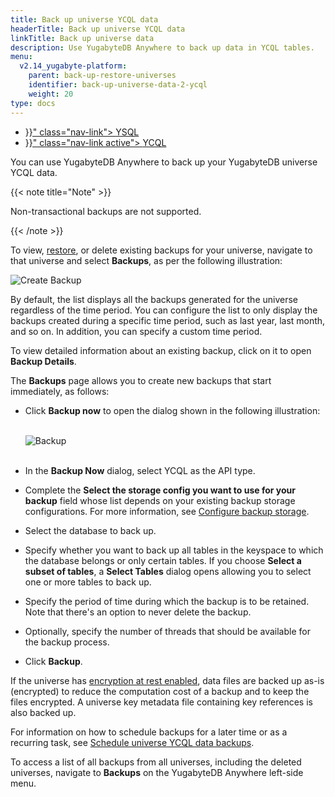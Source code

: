 ```yaml
---
title: Back up universe YCQL data
headerTitle: Back up universe YCQL data
linkTitle: Back up universe data
description: Use YugabyteDB Anywhere to back up data in YCQL tables.
menu:
  v2.14_yugabyte-platform:
    parent: back-up-restore-universes
    identifier: back-up-universe-data-2-ycql
    weight: 20
type: docs
---
```


<ul class="nav nav-tabs-alt nav-tabs-yb">

  <li >
    <a href="{{< relref "./ysql.md" >}}" class="nav-link">
      <i class="icon-postgres" aria-hidden="true"></i>
      YSQL
    </a>
  </li>

  <li >
    <a href="{{< relref "./ycql.md" >}}" class="nav-link active">
      <i class="icon-cassandra" aria-hidden="true"></i>
      YCQL
    </a>
  </li>

</ul>

You can use YugabyteDB Anywhere to back up your YugabyteDB universe YCQL data.

{{< note title="Note" >}}

Non-transactional backups are not supported.

{{< /note >}}

To view, [restore](../../restore-universe-data/ycql/), or delete existing backups for your universe, navigate to that universe and select **Backups**, as per the following illustration:

![Create Backup](/images/yp/create-backup-new-ycql.png)

By default, the list displays all the backups generated for the universe regardless of the time period. You can configure the list to only display the backups created during a specific time period, such as last year,  last month, and so on. In addition, you can specify a custom time period.

To view detailed information about an existing backup, click on it to open **Backup Details**.

The **Backups** page allows you to create new backups that start immediately, as follows:

- Click **Backup now** to open the dialog shown in the following illustration:<br><br>

  ![Backup](/images/yp/create-backup-new-3.png)<br><br>

- In the **Backup Now** dialog, select YCQL as the API type.

- Complete the **Select the storage config you want to use for your backup** field whose list depends on your existing backup storage configurations. For more information, see [Configure backup storage](../../configure-backup-storage/).

- Select the database to back up.

- Specify whether you want to back up all tables in the keyspace to which the database belongs or only  certain tables. If you choose **Select a subset of tables**, a **Select Tables** dialog opens allowing you to select one or more tables to back up.

- Specify the period of time during which the backup is to be retained. Note that there's an option to never delete the backup.

- Optionally, specify the number of threads that should be available for the backup process.

- Click **Backup**.

If the universe has [encryption at rest enabled](../../../security/enable-encryption-at-rest), data files are backed up as-is (encrypted) to reduce the computation cost of a backup and to keep the files encrypted. A universe key metadata file containing key references is also backed up.

For information on how to schedule backups for a later time or as a recurring task, see [Schedule universe YCQL data backups](../../schedule-data-backups/ycql/).

To access a list of all backups from all universes, including the deleted universes, navigate to **Backups** on the YugabyteDB Anywhere left-side menu.
